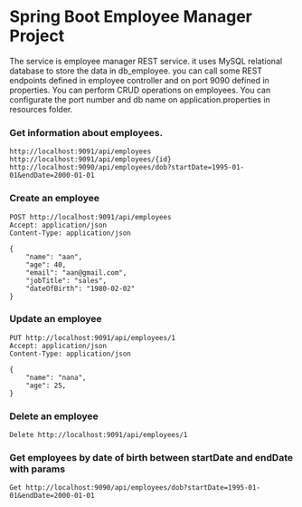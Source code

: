 # Spring Boot Employee Manager Project
The service is employee manager REST service. it uses MySQL relational database to store the data in db_employee. you can call some REST endpoints defined in employee controller and on port 9090 defined in properties. You can perform CRUD operations on employees. You can configurate the port number and db name on application.properties in resources folder.

### Get information about employees.
```
http://localhost:9091/api/employees
http://localhost:9091/api/employees/{id}
http://localhost:9090/api/employees/dob?startDate=1995-01-01&endDate=2000-01-01

```

### Create an employee

```
POST http://localhost:9091/api/employees
Accept: application/json
Content-Type: application/json

{
    "name": "aan",
    "age": 40,
    "email": "aan@gmail.com",
    "jobTitle": "sales",
    "dateOfBirth": "1980-02-02"
}
```

### Update an employee

```
PUT http://localhost:9091/api/employees/1
Accept: application/json
Content-Type: application/json

{
    "name": "nana",
    "age": 25,
}
```

### Delete an employee

```
Delete http://localhost:9091/api/employees/1
```

### Get employees by date of birth between startDate and endDate with params

```
Get http://localhost:9090/api/employees/dob?startDate=1995-01-01&endDate=2000-01-01
```

